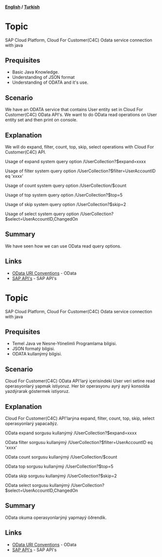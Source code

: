 #### [English](#topic) / [Turkish](#konu)
# Topic

SAP Cloud Platform, Cloud For Customer(C4C) Odata service connection with java

## Prequisites

*   Basic Java Knowledge.
*   Understanding of JSON format
*   Understanding of ODATA and it's use.

## Scenario

We have an ODATA service that contains User entity set in Cloud For Customer(C4C) OData API's. We want to do OData read operations on User entity set and then print on console.

## Explanation

We will do expand, filter, count, top, skip, select operations with Cloud For Customer(C4C) API.

Usage of expand system query option
/UserCollection?$expand=xxxx

Usage of filter system query option
/UserCollection?$filter=UserAccountID eq 'xxxx'

Usage of count system query option
/UserCollection/$count

Usage of top system query option
/UserCollection?$top=5

Usage of skip system query option
/UserCollection?$skip=2

Usage of select system query option
/UserCollection?$select=UserAccountID,ChangedOn

## Summary

We have seen how we can use OData read query options.

## Links

* [OData URI Conventions](http://www.odata.org/documentation/odata-version-2-0/uri-conventions/) - OData
* [SAP API's](https://api.sap.com/) - SAP API's

# Topic

SAP Cloud Platform, Cloud For Customer(C4C) Odata service connection with java

## Prequisites

*   Temel Java ve Nesne-Yönelimli Programlama bilgisi.
*   JSON formatý bilgisi.
*   ODATA kullanýmý bilgisi.

## Scenario

Cloud For Customer(C4C) OData API'larý içerisindeki User veri setine read operasyonlarý yapmak istiyoruz. Her bir operasyonu ayrý ayrý konsolda yazdýrarak göstermek istiyoruz.

## Explanation

Cloud For Customer(C4C) API'larýna expand, filter, count, top, skip, select operasyonlarý yapacaðýz.

OData expand sorgusu kullanýmý
/UserCollection?$expand=xxxx

OData filter sorgusu kullanýmý
/UserCollection?$filter=UserAccountID eq 'xxxx'

OData count sorgusu kullanýmý
/UserCollection/$count

OData top sorgusu kullanýmý
/UserCollection?$top=5

OData skip sorgusu kullanýmý
/UserCollection?$skip=2

OData select sorgusu kullanýmý
/UserCollection?$select=UserAccountID,ChangedOn

## Summary

OData okuma operasyonlarýný yapmayý öðrendik.

## Links

* [OData URI Conventions](http://www.odata.org/documentation/odata-version-2-0/uri-conventions/) - OData
* [SAP API's](https://api.sap.com/) - SAP API's
